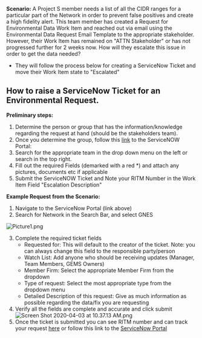 **Scenario:**
A Project S member needs a list of all the CIDR ranges for a particular part of the Network in order to prevent false positives and create a high fidelity alert. This team member has created a Request for Environmental Data Work Item and reached out via email using the Environmental Data Request Email Template to the appropriate stakeholder. However, their Work Item has remained on "ATTN Stakeholder" or has not progressed further for 2 weeks now. How will they escalate this issue in order to get the data needed? 

- They will follow the process below for creating a ServiceNow Ticket and move their Work Item state to "Escalated" 


## **How to raise a ServiceNow Ticket for an Environmental Request.**

**Preliminary steps:**
1. Determine the person or group that has the information/knowledge regarding the request at hand (should be the stakeholders team).
2. Once you determine the group, follow this [link](https://deloitteglobal.service-now.com/sp?id=sc_category&sys_id=3e887b1ddbe46b0061b20e41ca9619b6) to the ServiceNOW Portal:
3. Search for the appropriate team in the drop down menu on the left or search in the top right.
4. Fill out the required Fields (demarked with a red *) and attach any pictures, documents etc if applicable
5. Submit the ServiceNOW Ticket and Note your RITM Number in the Work Item Field "Escalation Description"


**Example Request from the Scenario:**

1. Navigate to the ServiceNow Portal (link above)
2. Search for Network in the Search Bar, and select GNES 

![Picture1.png](/.attachments/Picture1-d25fdcf3-5ebd-41dd-81ed-37631b98515c.png)

3. Complete the required ticket fields
  	- Requested for: This will default to the creator of the ticket. Note: you can always change this field to the responsible party/person
  	- Watch List: Add anyone who should be receiving updates (Manager, Team Members, GEMS Owners)
  	- Member Firm: Select the appropriate Member Firm from the dropdown
	- Type of request: Select the most appropriate type from the dropdown menu
  	- Detailed Description of this request: Give as much information as possible regarding the data/fix you are requesting
4. Verify all the fields are complete and accurate and click submit 
![Screen Shot 2020-04-03 at 10.37.13 AM.png](/.attachments/Screen%20Shot%202020-04-03%20at%2010.37.13%20AM-071da71a-8d1b-4120-848e-e77b4c586e50.png)
5. Once the ticket is submitted you can see RITM number and can track your request [here](https://deloitteglobal.service-now.com/sp?id=summary_of_servicenow_tickets&table=task&filter=sys_class_nameINincident,sc_req_item%5Eu_affected_personDYNAMIC90d1921e5f510100a9ad2572f2b477fe%5EORwatch_listLIKEjavascript:gs.getUserID()%5EstateNOT%20IN6,7,8&view=open_portal_tickets&tb_name=openincidents&o=opened_at&d=desc) or follow this link to the [ServiceNow Portal](https://deloitteglobal.service-now.com/nav_to.do?uri=%2Fhome.do%3F)


